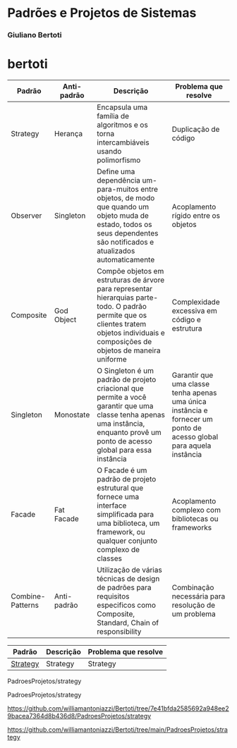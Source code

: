 # Padrões e Projetos de Sistemas

### Giuliano Bertoti

# bertoti

| Padrão | Anti-padrão | Descrição | Problema que resolve |
| --- | --- | --- | --- |
| Strategy | Herança | Encapsula uma família de algoritmos e os torna intercambiáveis usando polimorfismo | Duplicação de código |
| Observer | Singleton | Define uma dependência um-para-muitos entre objetos, de modo que quando um objeto muda de estado, todos os seus dependentes são notificados e atualizados automaticamente | Acoplamento rígido entre os objetos |
| Composite | God Object | Compõe objetos em estruturas de árvore para representar hierarquias parte-todo. O padrão permite que os clientes tratem objetos individuais e composições de objetos de maneira uniforme | Complexidade excessiva em código e estrutura |
| Singleton | Monostate | O Singleton é um padrão de projeto criacional que permite a você garantir que uma classe tenha apenas uma instância, enquanto provê um ponto de acesso global para essa instância | Garantir que uma classe tenha apenas uma única instância e fornecer um ponto de acesso global para aquela instância |
| Facade | Fat Facade | O Facade é um padrão de projeto estrutural que fornece uma interface simplificada para uma biblioteca, um framework, ou qualquer conjunto complexo de classes |  Acoplamento complexo com bibliotecas ou frameworks
| Combine-Patterns | Anti-padrão | Utilização de várias técnicas de design de padrões para requisitos especificos como Composite, Standard, Chain of responsibility | Combinação necessária para resolução de um problema








| Padrão | Descrição | Problema que resolve |
| --- | --- | --- |
| [Strategy](#PadroesProjetos/strategy) | Strategy | Strategy | 

PadroesProjetos/strategy

PadroesProjetos/strategy

https://github.com/williamantoniazzi/Bertoti/tree/7e41bfda2585692a948ee29bacea7364d8b436d8/PadroesProjetos/strategy

https://github.com/williamantoniazzi/Bertoti/tree/main/PadroesProjetos/strategy